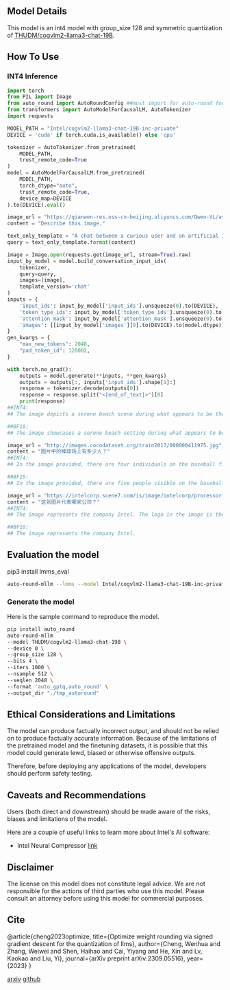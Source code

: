 
## Model Details

This model is an int4 model with group_size 128 and symmetric quantization of [THUDM/cogvlm2-llama3-chat-19B](https://huggingface.co/THUDM/cogvlm2-llama3-chat-19B). 
## How To Use
### INT4 Inference
```python
import torch
from PIL import Image
from auto_round import AutoRoundConfig ##must import for auto-round format
from transformers import AutoModelForCausalLM, AutoTokenizer
import requests

MODEL_PATH = "Intel/cogvlm2-llama3-chat-19B-inc-private"
DEVICE = 'cuda' if torch.cuda.is_available() else 'cpu'

tokenizer = AutoTokenizer.from_pretrained(
    MODEL_PATH,
    trust_remote_code=True
)
model = AutoModelForCausalLM.from_pretrained(
    MODEL_PATH,
    torch_dtype="auto",
    trust_remote_code=True,
    device_map=DEVICE
).to(DEVICE).eval()

image_url = "https://qianwen-res.oss-cn-beijing.aliyuncs.com/Qwen-VL/assets/demo.jpeg"
content = "Describe this image."

text_only_template = "A chat between a curious user and an artificial intelligence assistant. The assistant gives helpful, detailed, and polite answers to the user's questions. USER: {} ASSISTANT:"
query = text_only_template.format(content)

image = Image.open(requests.get(image_url, stream=True).raw)
input_by_model = model.build_conversation_input_ids(
    tokenizer,
    query=query,
    images=[image],
    template_version='chat'
)
inputs = {
    'input_ids': input_by_model['input_ids'].unsqueeze(0).to(DEVICE),
    'token_type_ids': input_by_model['token_type_ids'].unsqueeze(0).to(DEVICE),
    'attention_mask': input_by_model['attention_mask'].unsqueeze(0).to(DEVICE),
    'images': [[input_by_model['images'][0].to(DEVICE).to(model.dtype)]] if image is not None else None,
}
gen_kwargs = {
    "max_new_tokens": 2048,
    "pad_token_id": 128002,  
}

with torch.no_grad():
    outputs = model.generate(**inputs, **gen_kwargs)
    outputs = outputs[:, inputs['input_ids'].shape[1]:]
    response = tokenizer.decode(outputs[0])
    response = response.split("<|end_of_text|>")[0]
    print(response)       
##INT4:
## The image depicts a serene beach scene during what appears to be the golden hour, just before sunset. A woman is seated on the sandy shore, facing the vast expanse of the ocean. The waves are gently crashing on the beach, and the sky is painted with hues of orange and blue. The woman seems to be in a relaxed posture, possibly enjoying the tranquility of the moment. Beside her is a large, golden-colored dog, possibly a Labrador, wearing a colorful harness. The dog is sitting upright, looking at the woman, and they seem to share a bond of trust and affection. The overall mood of the image is peaceful, reflective, and heartwarming.

##BF16:
## The image showcases a serene beach setting during what appears to be either sunrise or sunset. In the foreground, a woman sits on the sandy beach, dressed in casual attire, including a checkered shirt and jeans. She is engaged in a moment of connection with a golden retriever dog, which is seated beside her. The dog wears a colorful harness and is looking up at the woman, possibly in anticipation of a treat or a playful gesture. The vast expanse of the ocean can be seen in the background, with gentle waves crashing onto the shore. The sky is clear, and the warm hues of the setting or rising sun cast a soft glow over the scene, creating a tranquil and heartwarming atmosphere.

image_url = "http://images.cocodataset.org/train2017/000000411975.jpg"
content = "图片中的棒球场上有多少人？"
##INT4:
## In the image provided, there are four individuals on the baseball field. There are two children in the foreground, presumably engaged in some playful activity or perhaps participating in a game. One child is bending over, possibly picking something up off the ground, while the other stands beside them. Additionally, there is an adult standing further back, holding a microphone, suggesting they might be an announcer or commentator for the game. Lastly, there is another adult, seen from the back, sitting in the stands. So, in total, there are four people on the baseball field.

##BF16:
## In the image provided, there are five people visible on the baseball field.

image_url = "https://intelcorp.scene7.com/is/image/intelcorp/processor-overview-framed-badge:1920-1080?wid=480&hei=270"
content = "这张图片代表哪家公司？"
##INT4:
## The image represents the company Intel. The logo in the image is the Intel Inside logo, which is commonly used by Intel to signify the presence of their processors in various electronic devices.

##BF16:
## The image represents the company Intel.
```



## Evaluation the model
pip3 install lmms_eval
```bash
auto-round-mllm --lmms --model Intel/cogvlm2-llama3-chat-19B-inc-private --tasks pope,textvqa_val,scienceqa,mmbench_en  --output_dir "./eval_result" --device cuda:0 
```

### Generate the model
Here is the sample command to reproduce the model.
```bash
pip install auto_round
auto-round-mllm
--model THUDM/cogvlm2-llama3-chat-19B \
--device 0 \
--group_size 128 \
--bits 4 \
--iters 1000 \
--nsample 512 \
--seqlen 2048 \
--format 'auto_gptq,auto_round' \
--output_dir "./tmp_autoround"
```

## Ethical Considerations and Limitations

The model can produce factually incorrect output, and should not be relied on to produce factually accurate information. Because of the limitations of the pretrained model and the finetuning datasets, it is possible that this model could generate lewd, biased or otherwise offensive outputs.

Therefore, before deploying any applications of the model, developers should perform safety testing.

## Caveats and Recommendations

Users (both direct and downstream) should be made aware of the risks, biases and limitations of the model.

Here are a couple of useful links to learn more about Intel's AI software:

- Intel Neural Compressor [link](https://github.com/intel/neural-compressor)

## Disclaimer

The license on this model does not constitute legal advice. We are not responsible for the actions of third parties who use this model. Please consult an attorney before using this model for commercial purposes.

## Cite

@article{cheng2023optimize, title={Optimize weight rounding via signed gradient descent for the quantization of llms}, author={Cheng, Wenhua and Zhang, Weiwei and Shen, Haihao and Cai, Yiyang and He, Xin and Lv, Kaokao and Liu, Yi}, journal={arXiv preprint arXiv:2309.05516}, year={2023} }

[arxiv](https://arxiv.org/abs/2309.05516) [github](https://github.com/intel/auto-round)
